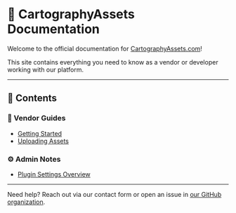 # 📘 CartographyAssets Documentation

Welcome to the official documentation for [CartographyAssets.com](https://cartographyassets.com)!

This site contains everything you need to know as a vendor or developer working with our platform.

---

## 🧭 Contents

### 🛒 Vendor Guides
- [Getting Started](vendor-guides/getting-started.md)
- [Uploading Assets](vendor-guides/upload-assets.md)

### ⚙️ Admin Notes
- [Plugin Settings Overview](admin-notes/plugin-settings.md)

---

Need help? Reach out via our contact form or open an issue in [our GitHub organization](https://github.com/CartographyAssets).
